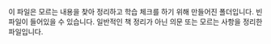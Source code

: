 이 파일은 모르는 내용을 찾아 정리하고 학습 체크를 하기 위해 만들어진 폴더입니다.
빈 파일이 들어있을 수 있습니다.
일반적인 책 정리가 아닌 의문 또는 모르는 사항을 정리한 파일입니다.